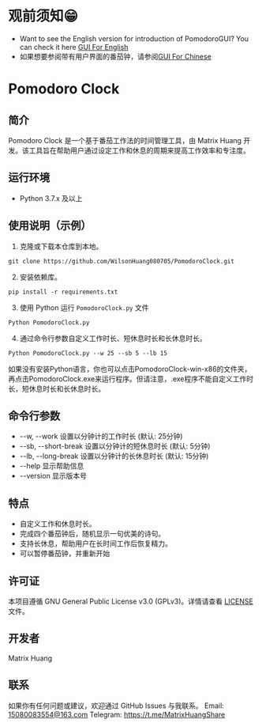 # 观前须知😁
- Want to see the English version for introduction of PomodoroGUI? You can check it here [GUI For English](https://github.com/WilsonHuang080705/PomodoroClock/blob/main/README_GUI_en_US.md)
- 如果想要参阅带有用户界面的番茄钟，请参阅[GUI For Chinese](https://github.com/WilsonHuang080705/PomodoroClock/blob/main/README_GUI_zh_CN.md)
# Pomodoro Clock

## 简介
Pomodoro Clock 是一个基于番茄工作法的时间管理工具，由 Matrix Huang 开发。该工具旨在帮助用户通过设定工作和休息的周期来提高工作效率和专注度。

## 运行环境
- Python 3.7.x 及以上

## 使用说明（示例）
1. 克隆或下载本仓库到本地。
```
git clone https://github.com/WilsonHuang080705/PomodoroClock.git
```
2. 安装依赖库。
```
pip install -r requirements.txt
```
3. 使用 Python 运行 `PomodoroClock.py` 文件
```
Python PomodoroClock.py
```
4. 通过命令行参数自定义工作时长、短休息时长和长休息时长。
```
Python PomodoroClock.py --w 25 --sb 5 --lb 15
```
如果没有安装Python语言，你也可以点击PomodoroClock-win-x86的文件夹，再点击PomodoroClock.exe来运行程序。但请注意，.exe程序不能自定义工作时长，短休息时长和长休息时长。

## 命令行参数

- --w, --work          设置以分钟计的工作时长 (默认: 25分钟)
- --sb, --short-break  设置以分钟计的短休息时长 (默认: 5分钟)
- --lb, --long-break   设置以分钟计的长休息时长 (默认: 15分钟)
- --help               显示帮助信息
- --version            显示版本号

## 特点
- 自定义工作和休息时长。
- 完成四个番茄钟后，随机显示一句优美的诗句。
- 支持长休息，帮助用户在长时间工作后恢复精力。
- 可以暂停番茄钟，并重新开始

## 许可证
本项目遵循 GNU General Public License v3.0 (GPLv3)。详情请查看 [LICENSE](LICENSE) 文件。

## 开发者
Matrix Huang

## 联系
如果你有任何问题或建议，欢迎通过 GitHub Issues 与我联系。
Email: <15080083554@163.com>
Telegram: <https://t.me/MatrixHuangShare>
